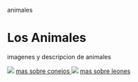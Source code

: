animales 
<!DOCTYPE html>
<html>
<head>
  <title>ANIMALES</title> 
  </head>
  <body> 
    <h1>Los Animales</h1>
    <p>imagenes y descripcion de animales</p>
  <img src="https://www.kasandbox.org/programming-images/animals/rabbit.png">
    <a href="https://es.wikipedia.org/wiki/Oryctolagus_cuniculus"> mas sobre conejos </a>
    <img src="https://www.estudiantes.info/cienciasnaturales/imagenes/leonpadre2.jpg">
    <a href="https://es.wikipedia.org/wiki/Panthera_leo"> mas sobre leones </a>
  
  
